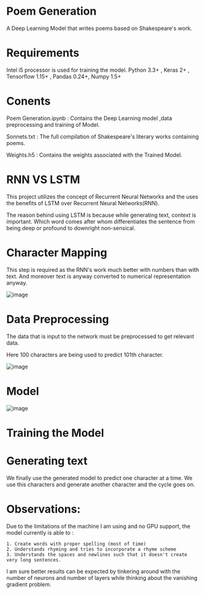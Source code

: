 # Poem Generation

A Deep Learning Model that writes poems based on Shakespeare's work.

# Requirements

Intel i5 processor is used for training the model.
Python 3.3+ , Keras 2+ , Tensorflow 1.15+ , Pandas 0.24+, Numpy 1.5+

# Conents

Poem Generation.ipynb :  Contains the Deep Learning model ,data preprocessing and training of Model.

Sonnets.txt :  The full compilation of Shakespeare's literary works containing poems.

Weights.h5 :  Contains the weights associated with the Trained Model.

# RNN VS LSTM

This project utilizes the concept of Recurrent Neural Networks and the uses the benefits of LSTM over Recurrent Neural Networks(RNN).

The reason behind using LSTM is because while generating text, context is important. Which word comes after whom differentiates the sentence from being deep or profound to downright non-sensical.

# Character Mapping
This step is required as the RNN's work much better with numbers than with text. And moreover text is anyway converted to numerical representation anyway.

![image](https://user-images.githubusercontent.com/41421032/91052724-7ba59a00-e63f-11ea-99c5-14a1a0fca747.png)

# Data Preprocessing

The data that is input to the network must be preprocessed to get relevant data.

Here 100 characters are being used to predict 101th character.

![image](https://user-images.githubusercontent.com/41421032/91053168-12725680-e640-11ea-9d32-9a51021d559b.png)

# Model

![image](https://user-images.githubusercontent.com/41421032/91053516-8d3b7180-e640-11ea-9f6e-3dc6b4dca89f.png)

# Training the Model

# Generating text
We finally use the generated model to predict one character at a time. We use this characters and generate another character and the cycle goes on.


# Observations:

Due to the limitations of the machine I am using and no GPU support, the model currently is able to :

    1. Create words with proper spelling (most of time)
    2. Understands rhyming and tries to incorporate a rhyme scheme
    3. Understands the spaces and newlines such that it doesn't create very long sentences.

I am sure better results can be expected by tinkering around with the number of neurons and number of layers while thinking about the vanishing gradient problem.
